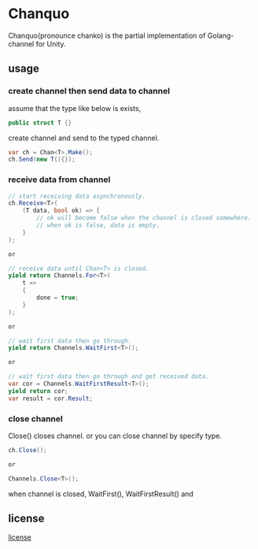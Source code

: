# Chanquo
Chanquo(pronounce chanko) is the partial implementation of Golang-channel for Unity.


## usage

### create channel then send data to channel

assume that the type like below is exists, 
```csharp
public struct T {}
```

create channel and send to the typed channel.
```csharp
var ch = Chan<T>.Make();
ch.Send(new T(){});
```

### receive data from channel

```csharp
// start receiving data asynchronously.
ch.Receive<T>(
    (T data, bool ok) => {
        // ok will become false when the channel is closed somewhere.
        // when ok is false, data is empty.
    }
);

or 

// receive data until Chan<T> is closed.
yield return Channels.For<T>(
    t =>
    {
        done = true;
    }
);

or 

// wait first data then go through.
yield return Channels.WaitFirst<T>();

or 

// wait first data then go through and get received data.
var cor = Channels.WaitFirstResult<T>();
yield return cor;
var result = cor.Result;
```



### close channel

Close() closes channel. or you can close channel by specify type.

```csharp
ch.Close();

or

Channels.Close<T>();
```

when channel is closed, WaitFirst<T>(), WaitFirstResult<T>() and 


## license
[license](https://github.com/sassembla/Chanquo/blob/master/LICENSE)